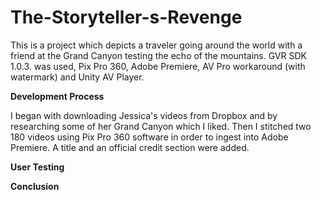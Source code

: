 # The-Storyteller-s-Revenge

This is a project which depicts a traveler going around the world with a friend at the Grand Canyon testing the echo of the mountains. GVR SDK 1.0.3. was used, Pix Pro 360, Adobe Premiere, AV Pro workaround (with watermark) and Unity AV Player.

__Development Process__

I began with downloading Jessica's videos from Dropbox and by researching some of her Grand Canyon which I liked. Then I stitched two 180 videos using Pix Pro 360 software in order to ingest into Adobe Premiere. A title and an official credit section were added. 

__User Testing__

__Conclusion__
